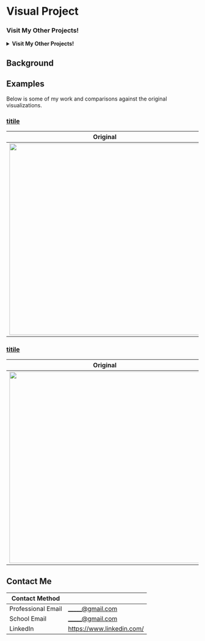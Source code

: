 
# Visual Project

### Visit My Other Projects!
<details><summary><strong>Visit My Other Projects!</strong></summary> 
<br>

1. Personal Programming Projects
    - Python
2. [CPP Education Research](https://github.com/)

</details>

## Background


## Examples
Below is some of my work and comparisons against the original visualizations. 
### [titile](https://github.com/)
| **Original** | **Mine**|
| --------- | --------|
|<img src = "https://vignette.wikia.nocookie.net/meme/images/d/db/Rick-astley.png/revision/latest?cb=20200713010539" width = "500">| <img src = "https://vignette.wikia.nocookie.net/meme/images/d/db/Rick-astley.png/revision/latest?cb=20200713010539" width = "500">
### [titile](https://github.com/)
| **Original** | **Mine**|
| --------- | --------|
|<img src = "https://vignette.wikia.nocookie.net/meme/images/d/db/Rick-astley.png/revision/latest?cb=20200713010539" width = "500">| <img src = "https://vignette.wikia.nocookie.net/meme/images/d/db/Rick-astley.png/revision/latest?cb=20200713010539" width = "500">


## Contact Me
| Contact Method |  |
| --- | --- |
| Professional Email | _____@gmail.com |
| School Email | _____@gmail.com |
| LinkedIn | https://www.linkedin.com/ |
